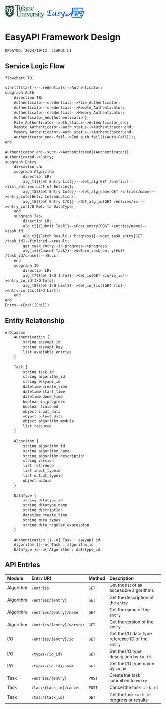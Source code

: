 <img src="../images/tulane_long.png" width="128px">
<img src="../images/icon_long.png" width="128px"> 

# EasyAPI Framework Design

`UPDATED: 2024/10/12, JIARUI LI`

## Service Logic Flow

```mermaid
flowchart TB;

start((start))--credentials-->Authenticator;
subgraph Auth
    direction TB;
    Authenticator--credentials-->File_Authenticator;
    Authenticator--credentials-->Remote_Authenticator;
    Authenticator--credentials-->Memory_Authenticator;
    Authenticator_end{Authentication};
    File_Authenticator--auth_status-->Authenticator_end;
    Remote_Authenticator--auth_status-->Authenticator_end;
    Memory_Authenticator--auth_status-->Authenticator_end;
    Authenticator_end--fail-->End_auth_fail(((Auth-Fail)));
end

Authenticator_end--succ-->Authenticated((Authenticated));
Authenticated-->Entry;
subgraph Entry
    direction LR;
    subgraph Algorithm
        direction LR;
        alg_t1{{Get Entry List}}-->Get_alg[GET /entries]-->list_entries[List of Entries];
        alg_t5{{Get Entry Info}}-->Get_alg_name[GET /entries/name]-->entry_info[Entry Introduction];
        alg_t6{{Get Entry I/O}}-->Get_alg_io[GET /entries/io]-->entry_io[I/O Ref. to DataType];
    end
    subgraph Task
        direction LR;
        alg_t2{{Submit Task}}-->Post_entry[POST /entries/name]-->task_id;
        alg_t3{{Fetch Result / Progress}}-->get_task_entry[GET /task_id]--finished-->result;
        get_task_entry--in_progress-->progress;
        alg_t4{{Cancel Task}}-->delete_task_entry[POST /task_id/cancel]-->Succ;
    end
    subgraph IO
        direction LR;
        alg_t7{{Get I/O Info}}-->Get_io[GET /io/io_id]-->entry_io_id[I/O Info];
        alg_t8{{Get I/O List}}-->Get_io_list[GET /io]-->entry_io_list[I/O List];
    end
end
Entry-->End(((End)))
```

## Entity Relationship
```mermaid
erDiagram
    Authentication {
        string easyapi_id
        string easyapi_key
        list avaliable_entries
    }

    Task {
        string task_id
        string algorithm_id
        string easyapi_id
        datetime create_time
        datetime start_time
        datetime done_time
        boolean in_progress
        boolean finished
        object input_data
        object output_data
        object algorithm_module
        list resource
    }

    Algorithm {
        string algorithm_id
        string algorithm_name
        string algorithm_description
        string version
        list reference
        list input_typeid
        list output_typeid
        object module
    }

    DataType {
        string datatype_id
        string datatype_name
        string description
        datetime create_time
        string meta_types
        string data_regular_expression
    }

    Authentication ||--o{ Task : easyapi_id
    Algorithm ||--o{ Task : algorithm_id
    DataType }o--o{ Algorithm : datatype_id
```

## API Entries
|Module   |Entry URI   |Method   |Description|
|:--------|:-----------|:--------|:----------|
|Algorithm|`/entries`  |`GET`    |Get the list of all accessible algorithms|
|Algorithm|`/entries/{entry}`  |`GET`    |Get the description of the `entry`|
|Algorithm|`/entries/{entry}/name`  |`GET`    |Get the name of the `entry`|
|Algorithm|`/entries/{entry}/version`  |`GET`    |Get the version of the `entry`|
|I/O|`/entries/{entry}/io`  |`GET`    |Get the I/O data type reference ID of the `entry`|
|I/O|`/types/{io_id}`  |`GET`    |Get the I/O type description by `io_id`|
|I/O|`/types/{io_id}/name`  |`GET`    |Get the I/O type name by `io_id`|
|Task|`/entries/{entry}`  |`POST`    |Create the task submitted to `entry`|
|Task|`/task/{task_id}/cancel`  |`POST`    |Cancel the task `task_id`|
|Task|`/task/{task_id}`  |`GET`    |Get the task `task_id` progress or results|